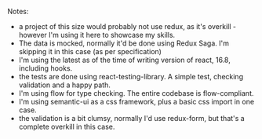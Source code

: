 Notes:

- a project of this size would probably not use redux, as it's overkill - however I'm using it here to showcase my skills.
- The data is mocked, normally it'd be done using Redux Saga. I'm skipping it in this case (as per specification)
- I'm using the latest as of the time of writing version of react, 16.8, including hooks. 
- the tests are done using react-testing-library. A simple test, checking validation and a happy path.
- I'm using flow for type checking. The entire codebase is flow-compliant.
- I'm using semantic-ui as a css framework, plus a basic css import in one case.
- the validation is a bit clumsy, normally I'd use redux-form, but that's a complete overkill in this case.

